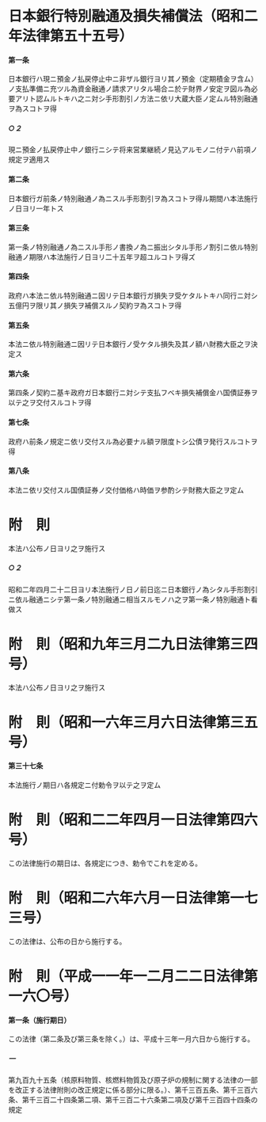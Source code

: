 # 日本銀行特別融通及損失補償法（昭和二年法律第五十五号）
#### 第一条
日本銀行ハ現ニ預金ノ払戻停止中ニ非ザル銀行ヨリ其ノ預金（定期積金ヲ含ム）ノ支払準備ニ充ツル為資金融通ノ請求アリタル場合ニ於テ財界ノ安定ヲ図ル為必要アリト認ムルトキハ之ニ対シ手形割引ノ方法ニ依リ大蔵大臣ノ定ムル特別融通ヲ為スコトヲ得
##### ○２
現ニ預金ノ払戻停止中ノ銀行ニシテ将来営業継続ノ見込アルモノニ付テハ前項ノ規定ヲ適用ス
#### 第二条
日本銀行ガ前条ノ特別融通ノ為ニスル手形割引ヲ為スコトヲ得ル期間ハ本法施行ノ日ヨリ一年トス
#### 第三条
第一条ノ特別融通ノ為ニスル手形ノ書換ノ為ニ振出シタル手形ノ割引ニ依ル特別融通ノ期限ハ本法施行ノ日ヨリ二十五年ヲ超ユルコトヲ得ズ
#### 第四条
政府ハ本法ニ依ル特別融通ニ因リテ日本銀行ガ損失ヲ受ケタルトキハ同行ニ対シ五億円ヲ限リ其ノ損失ヲ補償スルノ契約ヲ為スコトヲ得
#### 第五条
本法ニ依ル特別融通ニ因リテ日本銀行ノ受ケタル損失及其ノ額ハ財務大臣之ヲ決定ス
#### 第六条
第四条ノ契約ニ基キ政府ガ日本銀行ニ対シテ支払フベキ損失補償金ハ国債証券ヲ以テ之ヲ交付スルコトヲ得
#### 第七条
政府ハ前条ノ規定ニ依リ交付スル為必要ナル額ヲ限度トシ公債ヲ発行スルコトヲ得
#### 第八条
本法ニ依リ交付スル国債証券ノ交付価格ハ時価ヲ参酌シテ財務大臣之ヲ定ム
# 附　則
本法ハ公布ノ日ヨリ之ヲ施行ス
##### ○２
昭和二年四月二十二日ヨリ本法施行ノ日ノ前日迄ニ日本銀行ノ為シタル手形割引ニ依ル融通ニシテ第一条ノ特別融通ニ相当スルモノハ之ヲ第一条ノ特別融通ト看做ス
# 附　則（昭和九年三月二九日法律第三四号）
本法ハ公布ノ日ヨリ之ヲ施行ス
# 附　則（昭和一六年三月六日法律第三五号）
#### 第三十七条
本法施行ノ期日ハ各規定ニ付勅令ヲ以テ之ヲ定ム
# 附　則（昭和二二年四月一日法律第四六号）
この法律施行の期日は、各規定につき、勅令でこれを定める。
# 附　則（昭和二六年六月一日法律第一七三号）
この法律は、公布の日から施行する。
# 附　則（平成一一年一二月二二日法律第一六〇号）
#### 第一条（施行期日）
この法律（第二条及び第三条を除く。）は、平成十三年一月六日から施行する。
##### 一
第九百九十五条（核原料物質、核燃料物質及び原子炉の規制に関する法律の一部を改正する法律附則の改正規定に係る部分に限る。）、第千三百五条、第千三百六条、第千三百二十四条第二項、第千三百二十六条第二項及び第千三百四十四条の規定
